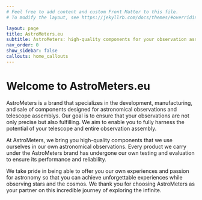 ```yaml
---
# Feel free to add content and custom Front Matter to this file.
# To modify the layout, see https://jekyllrb.com/docs/themes/#overriding-theme-defaults

layout: page
title: AstroMeters.eu
subtitle: AstroMeters: high-quality components for your observation assembly
nav_order: 0
show_sidebar: false
callouts: home_callouts
---
```


# Welcome to AstroMeters.eu

AstroMeters is a brand that specializes in the development, manufacturing, and sale of components designed for astronomical observations and telescope assemblys. Our goal is to ensure that your observations are not only precise but also fulfilling. We aim to enable you to fully harness the potential of your telescope and entire observation assembly.

At AstroMeters, we bring you high-quality components that we use ourselves in our own astronomical observations. Every product we carry under the AstroMeters brand has undergone our own testing and evaluation to ensure its performance and reliability.

We take pride in being able to offer you our own experiences and passion for astronomy so that you can achieve unforgettable experiences while observing stars and the cosmos. We thank you for choosing AstroMeters as your partner on this incredible journey of exploring the infinite.
